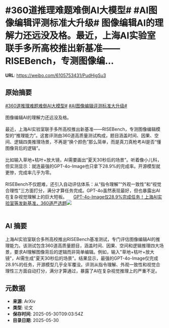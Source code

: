 # #360道推理难题难倒AI大模型# #AI图像编辑评测标准大升级# 图像编辑AI的理解力还远没及格。最近，上海AI实验室联手多所高校推出新基准——RISEBench，专测图像编...

**URL**: https://weibo.com/6105753431/PudHigSu3

## 原始摘要

<a href="https://m.weibo.cn/search?containerid=231522type%3D1%26t%3D10%26q%3D%23360%E9%81%93%E6%8E%A8%E7%90%86%E9%9A%BE%E9%A2%98%E9%9A%BE%E5%80%92AI%E5%A4%A7%E6%A8%A1%E5%9E%8B%23&amp;extparam=%23360%E9%81%93%E6%8E%A8%E7%90%86%E9%9A%BE%E9%A2%98%E9%9A%BE%E5%80%92AI%E5%A4%A7%E6%A8%A1%E5%9E%8B%23" data-hide=""><span class="surl-text">#360道推理难题难倒AI大模型#</span></a> <a href="https://m.weibo.cn/search?containerid=231522type%3D1%26t%3D10%26q%3D%23AI%E5%9B%BE%E5%83%8F%E7%BC%96%E8%BE%91%E8%AF%84%E6%B5%8B%E6%A0%87%E5%87%86%E5%A4%A7%E5%8D%87%E7%BA%A7%23&amp;extparam=%23AI%E5%9B%BE%E5%83%8F%E7%BC%96%E8%BE%91%E8%AF%84%E6%B5%8B%E6%A0%87%E5%87%86%E5%A4%A7%E5%8D%87%E7%BA%A7%23" data-hide=""><span class="surl-text">#AI图像编辑评测标准大升级#</span></a> <br><br>图像编辑AI的理解力还远没及格。<br><br>最近，上海AI实验室联手多所高校推出新基准——RISEBench，专测图像编辑模型的“推理能力”。这套评测由360道高质量测试构成，题目涵盖时间、因果、空间、逻辑四类推理场景，不再是“换个颜色”那么简单，而是真刀真枪考AI是否“懂图像背后的逻辑”。<br><br>比如输入草地+枯叶+放大镜，AI需要画出“夏天30秒后的场景”。听着像小儿科，但实测显示：就连最强的GPT-4o-Image也只拿下28.9%的完成率。开源模型就更惨，完成率几乎为零。<br><br>RISEBench不仅题难，还引入自动评估体系：从“指令理解”“外观一致性”和“视觉合理性”三方面打分，满分才算任务完成。GPT-4o虽然表现最好，但也暴露出AI在复杂视觉理解上的巨大短板。 <a href="https://weibo.com/ttarticle/p/show?id=2309405172024963629221" data-hide=""><span class="url-icon"><img style="width: 1rem;height: 1rem" src="https://h5.sinaimg.cn/upload/2015/09/25/3/timeline_card_small_article_default.png" referrerpolicy="no-referrer"></span><span class="surl-text">GPT-4o-Image仅28.9%完成任务！上海AI实验室等发新基准，360道严选题</span></a><img style="" src="https://tvax1.sinaimg.cn/large/006Fd7o3gy1i1xjz03xspj30rs0fmaeu.jpg" referrerpolicy="no-referrer"><br><br>

## AI 摘要

上海AI实验室联合多所高校推出RISEBench基准测试，专门评估图像编辑AI的推理能力。该测试包含360道高质量题目，涵盖时间、因果、空间和逻辑推理四大场景，要求AI理解图像背后的逻辑而非简单编辑。例如，输入"草地+枯叶+放大镜"，AI需生成"夏天30秒后的场景"。结果显示，最强的GPT-4o-Image仅完成28.9%的任务，开源模型几乎全军覆没。评测从指令理解、外观一致性和视觉合理性三方面自动打分，满分才算通过，暴露了AI在复杂视觉推理上的严重不足。

## 元数据

- **来源**: ArXiv
- **类型**: 论文
- **保存时间**: 2025-05-30T09:03:54Z
- **目录日期**: 2025-05-30
